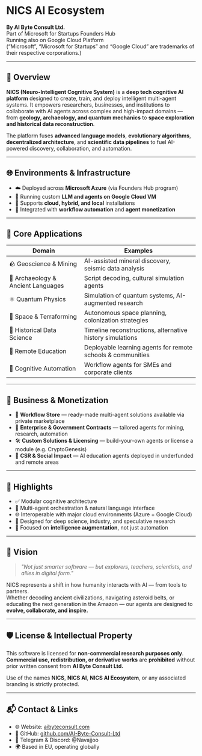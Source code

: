 # NICS AI Ecosystem

**By AI Byte Consult Ltd.**  
Part of Microsoft for Startups Founders Hub  
Running also on Google Cloud Platform  
(“Microsoft”, “Microsoft for Startups” and “Google Cloud” are trademarks of their respective corporations.)

---

## 🚀 Overview

**NICS (Neuro-Intelligent Cognitive System)** is a **deep tech cognitive AI platform** designed to create, train, and deploy intelligent multi-agent systems. It empowers researchers, businesses, and institutions to collaborate with AI agents across complex and high-impact domains — from **geology, archaeology, and quantum mechanics** to **space exploration and historical data reconstruction**.

The platform fuses **advanced language models**, **evolutionary algorithms**, **decentralized architecture**, and **scientific data pipelines** to fuel AI-powered discovery, collaboration, and automation.

---

## 🌐 Environments & Infrastructure

- ☁️ Deployed across **Microsoft Azure** (via Founders Hub program)  
- 🧠 Running custom **LLM and agents on Google Cloud VM**  
- 🔁 Supports **cloud, hybrid, and local** installations  
- 🔗 Integrated with **workflow automation** and **agent monetization**

---

## 🧠 Core Applications

| Domain            | Examples |
|-------------------|----------|
| 🪨 Geoscience & Mining | AI-assisted mineral discovery, seismic data analysis |
| 🏺 Archaeology & Ancient Languages | Script decoding, cultural simulation agents |
| ⚛️ Quantum Physics | Simulation of quantum systems, AI-augmented research |
| 🌌 Space & Terraforming | Autonomous space planning, colonization strategies |
| 🧬 Historical Data Science | Timeline reconstructions, alternative history simulations |
| 🏫 Remote Education | Deployable learning agents for remote schools & communities |
| 🧠 Cognitive Automation | Workflow agents for SMEs and corporate clients |

---

## 💼 Business & Monetization

- 🧩 **Workflow Store** — ready-made multi-agent solutions available via private marketplace  
- 🏢 **Enterprise & Government Contracts** — tailored agents for mining, research, automation  
- 🛠️ **Custom Solutions & Licensing** — build-your-own agents or license a module (e.g. CryptoGenesis)  
- 🧭 **CSR & Social Impact** — AI education agents deployed in underfunded and remote areas

---

## 📌 Highlights

- ✅ Modular cognitive architecture  
- 🤖 Multi-agent orchestration & natural language interface  
- 🌐 Interoperable with major cloud environments (Azure + Google Cloud)  
- 🔬 Designed for deep science, industry, and speculative research  
- 🧠 Focused on **intelligence augmentation**, not just automation  

---

## 💭 Vision

> _"Not just smarter software — but explorers, teachers, scientists, and allies in digital form."_

NICS represents a shift in how humanity interacts with AI — from tools to partners.  
Whether decoding ancient civilizations, navigating asteroid belts, or educating the next generation in the Amazon — our agents are designed to **evolve, collaborate, and inspire.**

---

## 🛡️ License & Intellectual Property

This software is licensed for **non-commercial research purposes only**.  
**Commercial use, redistribution, or derivative works** are **prohibited** without prior written consent from **AI Byte Consult Ltd.**

Use of the names **NICS**, **NICS AI**, **NICS AI Ecosystem**, or any associated branding is strictly protected.

---

## 📬 Contact & Links

- 🌐 Website: [aibyteconsult.com](https://aibyteconsult.com)  
- 💼 GitHub: [github.com/AI-Byte-Consult-Ltd](https://github.com/AI-Byte-Consult-Ltd)  
- 💬 Telegram & Discord: @Navajjoo  
- 🌍 Based in EU, operating globally
